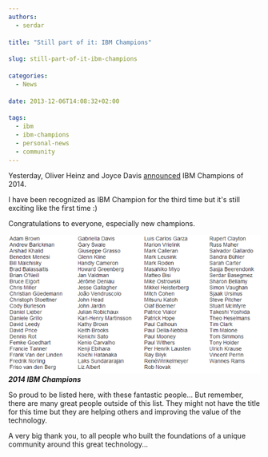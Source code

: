 ```yaml
---
authors:
  - serdar

title: "Still part of it: IBM Champions"

slug: still-part-of-it-ibm-champions

categories:
  - News

date: 2013-12-06T14:08:32+02:00

tags:
  - ibm
  - ibm-champions
  - personal-news
  - community
---
```


Yesterday, Oliver Heinz and Joyce Davis [announced](http://www-304.ibm.com/connections/blogs/socialbusiness/entry/announcing_the_2014_ibm_champions_for_ics1?lang=en_us) IBM Champions of 2014.

I have been recognized as IBM Champion for the third time but it's still exciting like the first time :)
<!-- more -->
Congratulations to everyone, especially new champions.

![Image:Still part of it: IBM Champions](../../images/imported/still-part-of-it-ibm-champions-M2.gif)***2014 IBM Champions***

So proud to be listed here, with these fantastic people... But remember, there are many great people outside of this list. They might not have the title for this time but they are helping others and improving the value of the technology.

A very big thank you, to all people who built the foundations of a unique community around this great technology...
